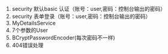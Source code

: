 1. security 默认basic 认证（账号：user,密码：控制台输出的密码）
2. security 表单登录（账号：user,密码：控制台输出的密码）
3. MyDetailsService
4. 7个参数的User
5. BCryptPasswordEncoder(每次密码不一样)
6. 404错误处理